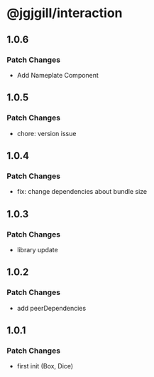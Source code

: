 # @jgjgill/interaction

## 1.0.6

### Patch Changes

- Add Nameplate Component

## 1.0.5

### Patch Changes

- chore: version issue

## 1.0.4

### Patch Changes

- fix: change dependencies about bundle size

## 1.0.3

### Patch Changes

- library update

## 1.0.2

### Patch Changes

- add peerDependencies

## 1.0.1

### Patch Changes

- first init (Box, Dice)
